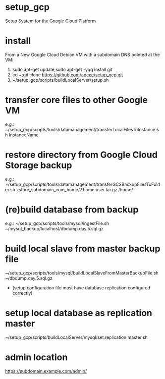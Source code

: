 # setup_gcp
Setup System for the Google Cloud Platform

# install
From a New Google Cloud Debian VM with a subdomain DNS pointed at the VM:
1) sudo apt-get update;sudo apt-get -yqq install git
2) cd ~;git clone https://github.com/apccc/setup_gcp.git
3) ~/setup_gcp/scripts/buildLocalServer/setup.sh

# transfer core files to other Google VM
e.g.:
~/setup_gcp/scripts/tools/datamanagement/transferLocalFilesToInstance.sh InstanceName

# restore directory from Google Cloud Storage backup
e.g.:
~/setup_gcp/scripts/tools/datamanagement/transferGCSBackupFilesToFolder.sh zstore_subdomain_com_home/7.home.user.tar.gz /home/

# (re)build database from backup
e.g.:
~/setup_gcp/scripts/tools/mysql/ingestFile.sh ~/mysql_backup/localhost/dbdump.day.5.sql.gz

# build local slave from master backup file
~/setup_gcp/scripts/tools/mysql/buildLocalSlaveFromMasterBackupFile.sh ~/dbdump.day.5.sql.gz
- (setup configuration file must have database replication configured correctly)

# setup local database as replication master
~/setup_gcp/scripts/buildLocalServer/mysql/set.replication.master.sh

# admin location
https://subdomain.example.com/admin/
